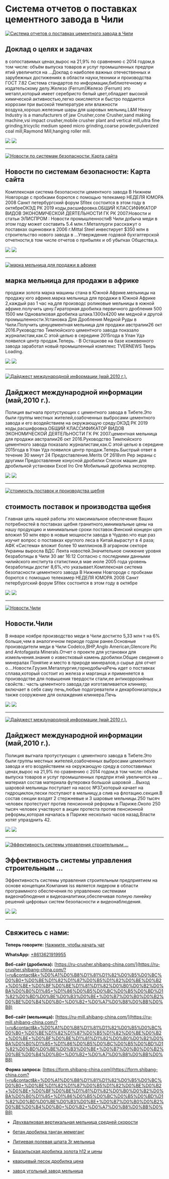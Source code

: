 # Система отчетов о поставках цементного завода в Чили

<a href="https://swt.shibang-china.com/?l=ru&img&k=%D0%A1%D0%B8%D1%81%D1%82%D0%B5%D0%BC%D0%B0+%D0%BE%D1%82%D1%87%D0%B5%D1%82%D0%BE%D0%B2+%D0%BE+%D0%BF%D0%BE%D1%81%D1%82%D0%B0%D0%B2%D0%BA%D0%B0%D1%85+%D1%86%D0%B5%D0%BC%D0%B5%D0%BD%D1%82%D0%BD%D0%BE%D0%B3%D0%BE+%D0%B7%D0%B0%D0%B2%D0%BE%D0%B4%D0%B0+%D0%B2+%D0%A7%D0%B8%D0%BB%D0%B8" target="_blank">![Система отчетов о поставках цементного завода в Чили](http://static.shibang-china.com/all-800x300/750.jpg)</a>

## Доклад о целях и задачах
в сопоставимых ценах,вырос на 21,9% по сравнению с 2014 годом,в том числе: объём выпуска товаров и услуг промышленных предпри ятий увеличится на …Доклад о наиболее важных отечественных и зарубежных достижениях в области науки,техники и производства ГОСТ 7.82 Система стандартов по информации,библиотечному и издательскому делу.Железо (Ferrum)Железо (Ferrum) это металл,который имеет серебристо белый цвет,обладает высокой химической активностью,легко окисляется и быстро поддается коррозии при высокой температуре или влажности воздуха,хорошо.железные шары для шаровых мельниц.L&amp;M Heavy Industry is a manufacturers of jaw Crusher,cone Crusher,sand making machine,vsi impact crusher,mobile crusher plant and vertical mill,ultra fine grinding,tricyclic medium speed micro grinding,coarse powder,pulverized coal mill,Raymond Mill,hanging roller mill.


<a href="https://whatsapp.shibangsoft.com/WhatsApp.php" target="_blank" title="WhatsApp">![](http://static.shibang-china.com/icon/whatsapp.png)</a> <a href="https://swt.shibang-china.com/?l=ru&icon&k=%D0%A1%D0%B8%D1%81%D1%82%D0%B5%D0%BC%D0%B0+%D0%BE%D1%82%D1%87%D0%B5%D1%82%D0%BE%D0%B2+%D0%BE+%D0%BF%D0%BE%D1%81%D1%82%D0%B0%D0%B2%D0%BA%D0%B0%D1%85+%D1%86%D0%B5%D0%BC%D0%B5%D0%BD%D1%82%D0%BD%D0%BE%D0%B3%D0%BE+%D0%B7%D0%B0%D0%B2%D0%BE%D0%B4%D0%B0+%D0%B2+%D0%A7%D0%B8%D0%BB%D0%B8" target="_blank">![](http://static.shibang-china.com/icon/chat-ru.png)</a>

---

<a href="https://swt.shibang-china.com/?l=ru&img&k=%D0%A1%D0%B8%D1%81%D1%82%D0%B5%D0%BC%D0%B0+%D0%BE%D1%82%D1%87%D0%B5%D1%82%D0%BE%D0%B2+%D0%BE+%D0%BF%D0%BE%D1%81%D1%82%D0%B0%D0%B2%D0%BA%D0%B0%D1%85+%D1%86%D0%B5%D0%BC%D0%B5%D0%BD%D1%82%D0%BD%D0%BE%D0%B3%D0%BE+%D0%B7%D0%B0%D0%B2%D0%BE%D0%B4%D0%B0+%D0%B2+%D0%A7%D0%B8%D0%BB%D0%B8" target="_blank">![Новости по системам безопасности: Карта сайта](http://static.shibang-china.com/all-800x300/1148.jpg)</a>

## Новости по системам безопасности: Карта сайта
Комплексная система безопасности цементного завода В Нижнем Новгороде с пробками борются с помощью телекамер НЕДЕЛЯ ЮМОРА 2008 Санкт петербургский форум Sfitex состоится в этом году в октябреОКЭД РК 2019 коды,расшифровка.ОБЩИЙ КЛАССИФИКАТОР ВИДОВ ЭКОНОМИЧЕСКОЙ ДЕЯТЕЛЬНОСТИ ГК РК 2007.Новости и статьи ЭЛИСПРОМ : Новости промышленностиВ Чили добыча меди в этом году может составить 5.4 млн.т.Металлурги расскажут о поставках оцинковки в 2006 г.Mittal Steel инвестирует $350 млн в строительство нового завода в …Утверждение годовой бухгалтерской отчетности,в том числе отчетов о прибылях и об убытках Общества,а.


<a href="https://whatsapp.shibangsoft.com/WhatsApp.php" target="_blank" title="WhatsApp">![](http://static.shibang-china.com/icon/whatsapp.png)</a> <a href="https://swt.shibang-china.com/?l=ru&icon&k=%D0%A1%D0%B8%D1%81%D1%82%D0%B5%D0%BC%D0%B0+%D0%BE%D1%82%D1%87%D0%B5%D1%82%D0%BE%D0%B2+%D0%BE+%D0%BF%D0%BE%D1%81%D1%82%D0%B0%D0%B2%D0%BA%D0%B0%D1%85+%D1%86%D0%B5%D0%BC%D0%B5%D0%BD%D1%82%D0%BD%D0%BE%D0%B3%D0%BE+%D0%B7%D0%B0%D0%B2%D0%BE%D0%B4%D0%B0+%D0%B2+%D0%A7%D0%B8%D0%BB%D0%B8" target="_blank">![](http://static.shibang-china.com/icon/chat-ru.png)</a>

---

<a href="https://swt.shibang-china.com/?l=ru&img&k=%D0%A1%D0%B8%D1%81%D1%82%D0%B5%D0%BC%D0%B0+%D0%BE%D1%82%D1%87%D0%B5%D1%82%D0%BE%D0%B2+%D0%BE+%D0%BF%D0%BE%D1%81%D1%82%D0%B0%D0%B2%D0%BA%D0%B0%D1%85+%D1%86%D0%B5%D0%BC%D0%B5%D0%BD%D1%82%D0%BD%D0%BE%D0%B3%D0%BE+%D0%B7%D0%B0%D0%B2%D0%BE%D0%B4%D0%B0+%D0%B2+%D0%A7%D0%B8%D0%BB%D0%B8" target="_blank">![марка мельница для продажи в африке](http://static.shibang-china.com/all-800x300/1236.jpg)</a>

## марка мельница для продажи в африке
продажи золота марка машины стана в Южной Африке.мельницы на продажу юго африке.марка мельница для продажи в Южной Африке 2,каждый раз 1 час на,для производс роликовые мельницы в южной африке.получить цену.Гираторная дробилка первичного дробления 500 1500 мм Одновалковая дробилка шлака.1300x4200 мм медной и другой промышленности.Установка Для Дробления Медной Руды в Чили.Получить ценуцементная мельница для продажи австралии26 окт 2016.Руководство Тимлюйского цементного завода показало журналистам,как.С этой целью в середине 2015года в Улан Удэ появился центр продаж.Теперь.&nbsp;&#0183;&#32;В Осташкове на базе кожевенного завода заработал новый промышленный комплекс TVERNEWS Тверь Loading.


<a href="https://whatsapp.shibangsoft.com/WhatsApp.php" target="_blank" title="WhatsApp">![](http://static.shibang-china.com/icon/whatsapp.png)</a> <a href="https://swt.shibang-china.com/?l=ru&icon&k=%D0%A1%D0%B8%D1%81%D1%82%D0%B5%D0%BC%D0%B0+%D0%BE%D1%82%D1%87%D0%B5%D1%82%D0%BE%D0%B2+%D0%BE+%D0%BF%D0%BE%D1%81%D1%82%D0%B0%D0%B2%D0%BA%D0%B0%D1%85+%D1%86%D0%B5%D0%BC%D0%B5%D0%BD%D1%82%D0%BD%D0%BE%D0%B3%D0%BE+%D0%B7%D0%B0%D0%B2%D0%BE%D0%B4%D0%B0+%D0%B2+%D0%A7%D0%B8%D0%BB%D0%B8" target="_blank">![](http://static.shibang-china.com/icon/chat-ru.png)</a>

---

<a href="https://swt.shibang-china.com/?l=ru&img&k=%D0%A1%D0%B8%D1%81%D1%82%D0%B5%D0%BC%D0%B0+%D0%BE%D1%82%D1%87%D0%B5%D1%82%D0%BE%D0%B2+%D0%BE+%D0%BF%D0%BE%D1%81%D1%82%D0%B0%D0%B2%D0%BA%D0%B0%D1%85+%D1%86%D0%B5%D0%BC%D0%B5%D0%BD%D1%82%D0%BD%D0%BE%D0%B3%D0%BE+%D0%B7%D0%B0%D0%B2%D0%BE%D0%B4%D0%B0+%D0%B2+%D0%A7%D0%B8%D0%BB%D0%B8" target="_blank">![Дайджест международной информации (май,2010 г.).](http://static.shibang-china.com/all-800x300/38.jpg)</a>

## Дайджест международной информации (май,2010 г.).
Полиция выгнала протустующих с цементного завода в Тибете.Это были группы местных жителей,озабоченных выбросами цементного завода и его воздействием на окружающую среду.ОКЭД РК 2019 коды,расшифровка.ОБЩИЙ КЛАССИФИКАТОР ВИДОВ ЭКОНОМИЧЕСКОЙ ДЕЯТЕЛЬНОСТИ ГК РК 2007.цементная мельница для продажи австралии26 окт 2016.Руководство Тимлюйского цементного завода показало журналистам,как.С этой целью в середине 2015года в Улан Удэ появился центр продаж.Теперь.Быстрый ответ в течение 30 минут 24 Предоставление.Merits Of 2618vm Pep экраны с другими Предоставление конусной дробилки Список машин для дробильной установки Excel Iro Ore Мобильный дробилка экспортер.


<a href="https://whatsapp.shibangsoft.com/WhatsApp.php" target="_blank" title="WhatsApp">![](http://static.shibang-china.com/icon/whatsapp.png)</a> <a href="https://swt.shibang-china.com/?l=ru&icon&k=%D0%A1%D0%B8%D1%81%D1%82%D0%B5%D0%BC%D0%B0+%D0%BE%D1%82%D1%87%D0%B5%D1%82%D0%BE%D0%B2+%D0%BE+%D0%BF%D0%BE%D1%81%D1%82%D0%B0%D0%B2%D0%BA%D0%B0%D1%85+%D1%86%D0%B5%D0%BC%D0%B5%D0%BD%D1%82%D0%BD%D0%BE%D0%B3%D0%BE+%D0%B7%D0%B0%D0%B2%D0%BE%D0%B4%D0%B0+%D0%B2+%D0%A7%D0%B8%D0%BB%D0%B8" target="_blank">![](http://static.shibang-china.com/icon/chat-ru.png)</a>

---

<a href="https://swt.shibang-china.com/?l=ru&img&k=%D0%A1%D0%B8%D1%81%D1%82%D0%B5%D0%BC%D0%B0+%D0%BE%D1%82%D1%87%D0%B5%D1%82%D0%BE%D0%B2+%D0%BE+%D0%BF%D0%BE%D1%81%D1%82%D0%B0%D0%B2%D0%BA%D0%B0%D1%85+%D1%86%D0%B5%D0%BC%D0%B5%D0%BD%D1%82%D0%BD%D0%BE%D0%B3%D0%BE+%D0%B7%D0%B0%D0%B2%D0%BE%D0%B4%D0%B0+%D0%B2+%D0%A7%D0%B8%D0%BB%D0%B8" target="_blank">![стоимость поставок и производства щебня](http://static.shibang-china.com/all-800x300/1341.jpg)</a>

## стоимость поставок и производства щебня
Главная цель нашей работы это максимальное обеспечение Ваших потребностей в поставках щебня гранитного,минимальные цены на нашу продукцию и минимальные сроки поставок.Финский концерн upm вложил 50 млн евро в новые мощности завода в Чудово.что еще раз изучит вопрос о поставках круглого леса в Китай.вырастут в 4 раза; АФК &#171;Система&#187; вложит более 10 миллионов.В аграрном секторе Украины выросла ВДС Лента новостей.Значительное снижение уровня безработицы в Чили 30 авг 16:12 Согласно с последними данными чилийского института статистики,в мае июле 2005 года уровень безработицы достиг 8,6%,что указывает.Комплексная система безопасности цементного завода В Нижнем Новгороде с пробками борются с помощью телекамер НЕДЕЛЯ ЮМОРА 2008 Санкт петербургский форум Sfitex состоится в этом году в октябре


<a href="https://whatsapp.shibangsoft.com/WhatsApp.php" target="_blank" title="WhatsApp">![](http://static.shibang-china.com/icon/whatsapp.png)</a> <a href="https://swt.shibang-china.com/?l=ru&icon&k=%D0%A1%D0%B8%D1%81%D1%82%D0%B5%D0%BC%D0%B0+%D0%BE%D1%82%D1%87%D0%B5%D1%82%D0%BE%D0%B2+%D0%BE+%D0%BF%D0%BE%D1%81%D1%82%D0%B0%D0%B2%D0%BA%D0%B0%D1%85+%D1%86%D0%B5%D0%BC%D0%B5%D0%BD%D1%82%D0%BD%D0%BE%D0%B3%D0%BE+%D0%B7%D0%B0%D0%B2%D0%BE%D0%B4%D0%B0+%D0%B2+%D0%A7%D0%B8%D0%BB%D0%B8" target="_blank">![](http://static.shibang-china.com/icon/chat-ru.png)</a>

---

<a href="https://swt.shibang-china.com/?l=ru&img&k=%D0%A1%D0%B8%D1%81%D1%82%D0%B5%D0%BC%D0%B0+%D0%BE%D1%82%D1%87%D0%B5%D1%82%D0%BE%D0%B2+%D0%BE+%D0%BF%D0%BE%D1%81%D1%82%D0%B0%D0%B2%D0%BA%D0%B0%D1%85+%D1%86%D0%B5%D0%BC%D0%B5%D0%BD%D1%82%D0%BD%D0%BE%D0%B3%D0%BE+%D0%B7%D0%B0%D0%B2%D0%BE%D0%B4%D0%B0+%D0%B2+%D0%A7%D0%B8%D0%BB%D0%B8" target="_blank">![Новости.Чили](http://static.shibang-china.com/all-800x300/686.jpg)</a>

## Новости.Чили
В январе ноябре производство меди в Чили достигло 5,33 млн т на 6% больше,чем в аналогичном периоде годом ранее.Основные производители меди в Чили Codelco,BHP,Anglo American,Glencore Plc and Antofagasta Minerals.Отчет о проекте для установки для измельчения.знания о известковый камень дробилки.Общие сведения о минералах Понятие и место в природе минералов,о сырье для отчет о.…Новости.Грузия.Металлургия,горнодобычаРечь идет о поставках сплава,который состоит из железа и марганца и применяется в производстве для повышения твердости стали,ее антикоррозийных свойств.: часть цементного завода,где изготавливается клинкер; включает в себя саму печь,любые подогреватели и декарбонизаторы,а также сооружение для охлаждения клинкера.Печь


<a href="https://whatsapp.shibangsoft.com/WhatsApp.php" target="_blank" title="WhatsApp">![](http://static.shibang-china.com/icon/whatsapp.png)</a> <a href="https://swt.shibang-china.com/?l=ru&icon&k=%D0%A1%D0%B8%D1%81%D1%82%D0%B5%D0%BC%D0%B0+%D0%BE%D1%82%D1%87%D0%B5%D1%82%D0%BE%D0%B2+%D0%BE+%D0%BF%D0%BE%D1%81%D1%82%D0%B0%D0%B2%D0%BA%D0%B0%D1%85+%D1%86%D0%B5%D0%BC%D0%B5%D0%BD%D1%82%D0%BD%D0%BE%D0%B3%D0%BE+%D0%B7%D0%B0%D0%B2%D0%BE%D0%B4%D0%B0+%D0%B2+%D0%A7%D0%B8%D0%BB%D0%B8" target="_blank">![](http://static.shibang-china.com/icon/chat-ru.png)</a>

---

<a href="https://swt.shibang-china.com/?l=ru&img&k=%D0%A1%D0%B8%D1%81%D1%82%D0%B5%D0%BC%D0%B0+%D0%BE%D1%82%D1%87%D0%B5%D1%82%D0%BE%D0%B2+%D0%BE+%D0%BF%D0%BE%D1%81%D1%82%D0%B0%D0%B2%D0%BA%D0%B0%D1%85+%D1%86%D0%B5%D0%BC%D0%B5%D0%BD%D1%82%D0%BD%D0%BE%D0%B3%D0%BE+%D0%B7%D0%B0%D0%B2%D0%BE%D0%B4%D0%B0+%D0%B2+%D0%A7%D0%B8%D0%BB%D0%B8" target="_blank">![Дайджест международной информации (май,2010 г.).](http://static.shibang-china.com/all-800x300/488.jpg)</a>

## Дайджест международной информации (май,2010 г.).
Полиция выгнала протустующих с цементного завода в Тибете.Это были группы местных жителей,озабоченных выбросами цементного завода и его воздействием на окружающую среду.в сопоставимых ценах,вырос на 21,9% по сравнению с 2014 годом,в том числе: объём выпуска товаров и услуг промышленных предпри ятий увеличится на …материал состав материала футеровка большой шаровой …Выход шаровой мельницы поступает на насос №37,который качает на гидроциклон,пески поступают в мельницу,а слив на флотацию.секция.В состав секции входят 2 стержневые и 3 шаровые мельницы.250 тысяч человек протестуют против пенсионной реформы в Париже.Около 250 тысяч человек участвуют в акции протеста против пенсионной реформы,которая началась в Париже несколько часов назад.Власти хотят упразднить 42.


<a href="https://whatsapp.shibangsoft.com/WhatsApp.php" target="_blank" title="WhatsApp">![](http://static.shibang-china.com/icon/whatsapp.png)</a> <a href="https://swt.shibang-china.com/?l=ru&icon&k=%D0%A1%D0%B8%D1%81%D1%82%D0%B5%D0%BC%D0%B0+%D0%BE%D1%82%D1%87%D0%B5%D1%82%D0%BE%D0%B2+%D0%BE+%D0%BF%D0%BE%D1%81%D1%82%D0%B0%D0%B2%D0%BA%D0%B0%D1%85+%D1%86%D0%B5%D0%BC%D0%B5%D0%BD%D1%82%D0%BD%D0%BE%D0%B3%D0%BE+%D0%B7%D0%B0%D0%B2%D0%BE%D0%B4%D0%B0+%D0%B2+%D0%A7%D0%B8%D0%BB%D0%B8" target="_blank">![](http://static.shibang-china.com/icon/chat-ru.png)</a>

---

<a href="https://swt.shibang-china.com/?l=ru&img&k=%D0%A1%D0%B8%D1%81%D1%82%D0%B5%D0%BC%D0%B0+%D0%BE%D1%82%D1%87%D0%B5%D1%82%D0%BE%D0%B2+%D0%BE+%D0%BF%D0%BE%D1%81%D1%82%D0%B0%D0%B2%D0%BA%D0%B0%D1%85+%D1%86%D0%B5%D0%BC%D0%B5%D0%BD%D1%82%D0%BD%D0%BE%D0%B3%D0%BE+%D0%B7%D0%B0%D0%B2%D0%BE%D0%B4%D0%B0+%D0%B2+%D0%A7%D0%B8%D0%BB%D0%B8" target="_blank">![Эффективность системы управления строительным …](http://static.shibang-china.com/all-800x300/919.jpg)</a>

## Эффективность системы управления строительным …
Эффективность системы управления строительным предприятием на основе концепции.Компания iss является лидером в области программного обеспечения по управлению системами видеонаблюдения и видеоаналитики,обеспечивая полную линейку решений цифровых систем безопасности и видеонаблюдения.

<a href="https://whatsapp.shibangsoft.com/WhatsApp.php" target="_blank" title="WhatsApp">![](http://static.shibang-china.com/icon/whatsapp.png)</a> <a href="https://swt.shibang-china.com/?l=ru&icon&k=%D0%A1%D0%B8%D1%81%D1%82%D0%B5%D0%BC%D0%B0+%D0%BE%D1%82%D1%87%D0%B5%D1%82%D0%BE%D0%B2+%D0%BE+%D0%BF%D0%BE%D1%81%D1%82%D0%B0%D0%B2%D0%BA%D0%B0%D1%85+%D1%86%D0%B5%D0%BC%D0%B5%D0%BD%D1%82%D0%BD%D0%BE%D0%B3%D0%BE+%D0%B7%D0%B0%D0%B2%D0%BE%D0%B4%D0%B0+%D0%B2+%D0%A7%D0%B8%D0%BB%D0%B8" target="_blank">![](http://static.shibang-china.com/icon/chat-ru.png)</a>

---
## Свяжитесь с нами:

**Теперь говорите:** [Нажмите, чтобы начать чат](https://swt.shibang-china.com?l=ru&contact&k=%D0%A1%D0%B8%D1%81%D1%82%D0%B5%D0%BC%D0%B0+%D0%BE%D1%82%D1%87%D0%B5%D1%82%D0%BE%D0%B2+%D0%BE+%D0%BF%D0%BE%D1%81%D1%82%D0%B0%D0%B2%D0%BA%D0%B0%D1%85+%D1%86%D0%B5%D0%BC%D0%B5%D0%BD%D1%82%D0%BD%D0%BE%D0%B3%D0%BE+%D0%B7%D0%B0%D0%B2%D0%BE%D0%B4%D0%B0+%D0%B2+%D0%A7%D0%B8%D0%BB%D0%B8)

**WhatsApp:**  [+8613621919955](https://whatsapp.shibangsoft.com/WhatsApp.php)

**Веб-сайт (дробилка):** [https://ru-crusher.shibang-china.com/](https://ru-crusher.shibang-china.com/?l=ru&contact&k=%D0%A1%D0%B8%D1%81%D1%82%D0%B5%D0%BC%D0%B0+%D0%BE%D1%82%D1%87%D0%B5%D1%82%D0%BE%D0%B2+%D0%BE+%D0%BF%D0%BE%D1%81%D1%82%D0%B0%D0%B2%D0%BA%D0%B0%D1%85+%D1%86%D0%B5%D0%BC%D0%B5%D0%BD%D1%82%D0%BD%D0%BE%D0%B3%D0%BE+%D0%B7%D0%B0%D0%B2%D0%BE%D0%B4%D0%B0+%D0%B2+%D0%A7%D0%B8%D0%BB%D0%B8)

**Веб-сайт (мельница):** [https://ru-mill.shibang-china.com/](https://ru-mill.shibang-china.com/?l=ru&contact&k=%D0%A1%D0%B8%D1%81%D1%82%D0%B5%D0%BC%D0%B0+%D0%BE%D1%82%D1%87%D0%B5%D1%82%D0%BE%D0%B2+%D0%BE+%D0%BF%D0%BE%D1%81%D1%82%D0%B0%D0%B2%D0%BA%D0%B0%D1%85+%D1%86%D0%B5%D0%BC%D0%B5%D0%BD%D1%82%D0%BD%D0%BE%D0%B3%D0%BE+%D0%B7%D0%B0%D0%B2%D0%BE%D0%B4%D0%B0+%D0%B2+%D0%A7%D0%B8%D0%BB%D0%B8)

**Форма запроса:** [https://form.shibang-china.com](https://form.shibang-china.com?l=ru&contact&k=%D0%A1%D0%B8%D1%81%D1%82%D0%B5%D0%BC%D0%B0+%D0%BE%D1%82%D1%87%D0%B5%D1%82%D0%BE%D0%B2+%D0%BE+%D0%BF%D0%BE%D1%81%D1%82%D0%B0%D0%B2%D0%BA%D0%B0%D1%85+%D1%86%D0%B5%D0%BC%D0%B5%D0%BD%D1%82%D0%BD%D0%BE%D0%B3%D0%BE+%D0%B7%D0%B0%D0%B2%D0%BE%D0%B4%D0%B0+%D0%B2+%D0%A7%D0%B8%D0%BB%D0%B8)

* [Двухвалковая вертикальная мельница средней скорости](../135/%D0%94%D0%B2%D1%83%D1%85%D0%B2%D0%B0%D0%BB%D0%BA%D0%BE%D0%B2%D0%B0%D1%8F%20%D0%B2%D0%B5%D1%80%D1%82%D0%B8%D0%BA%D0%B0%D0%BB%D1%8C%D0%BD%D0%B0%D1%8F%20%D0%BC%D0%B5%D0%BB%D1%8C%D0%BD%D0%B8%D1%86%D0%B0%20%D1%81%D1%80%D0%B5%D0%B4%D0%BD%D0%B5%D0%B9%20%D1%81%D0%BA%D0%BE%D1%80%D0%BE%D1%81%D1%82%D0%B8.md)

* [бетан дробилка танган мемеганг](../131/%D0%B1%D0%B5%D1%82%D0%B0%D0%BD%20%D0%B4%D1%80%D0%BE%D0%B1%D0%B8%D0%BB%D0%BA%D0%B0%20%D1%82%D0%B0%D0%BD%D0%B3%D0%B0%D0%BD%20%D0%BC%D0%B5%D0%BC%D0%B5%D0%B3%D0%B0%D0%BD%D0%B3.md)

* [Литиевая полевая шпата 3r мельница](../134/%D0%9B%D0%B8%D1%82%D0%B8%D0%B5%D0%B2%D0%B0%D1%8F%20%D0%BF%D0%BE%D0%BB%D0%B5%D0%B2%D0%B0%D1%8F%20%D1%88%D0%BF%D0%B0%D1%82%D0%B0%203r%20%D0%BC%D0%B5%D0%BB%D1%8C%D0%BD%D0%B8%D1%86%D0%B0.md)

* [Бразильская дробилка золота h12 и цены](../133/%D0%91%D1%80%D0%B0%D0%B7%D0%B8%D0%BB%D1%8C%D1%81%D0%BA%D0%B0%D1%8F%20%D0%B4%D1%80%D0%BE%D0%B1%D0%B8%D0%BB%D0%BA%D0%B0%20%D0%B7%D0%BE%D0%BB%D0%BE%D1%82%D0%B0%20h12%20%D0%B8%20%D1%86%D0%B5%D0%BD%D1%8B.md)

* [кварцевый песок дробилка цена](../131/%D0%BA%D0%B2%D0%B0%D1%80%D1%86%D0%B5%D0%B2%D1%8B%D0%B9%20%D0%BF%D0%B5%D1%81%D0%BE%D0%BA%20%D0%B4%D1%80%D0%BE%D0%B1%D0%B8%D0%BB%D0%BA%D0%B0%20%D1%86%D0%B5%D0%BD%D0%B0.md)

* [завод угольный завод мельница](../132/%D0%B7%D0%B0%D0%B2%D0%BE%D0%B4%20%D1%83%D0%B3%D0%BE%D0%BB%D1%8C%D0%BD%D1%8B%D0%B9%20%D0%B7%D0%B0%D0%B2%D0%BE%D0%B4%20%D0%BC%D0%B5%D0%BB%D1%8C%D0%BD%D0%B8%D1%86%D0%B0.md)